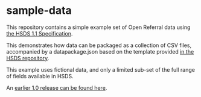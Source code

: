 # sample-data

This repository contains a simple example set of Open Referral data using [the HSDS 1.1 Specification](http://docs.openreferral.org).

This demonstrates how data can be packaged as a collection of CSV files, accompanied by a datapackage.json based on the template provided [in the HSDS repository](https://github.com/openreferral/specification).

This example uses fictional data, and only a limited sub-set of the full range of fields available in HSDS. 

An [earlier 1.0 release can be found here](https://github.com/openreferral/sample-data/tree/1.0). 
